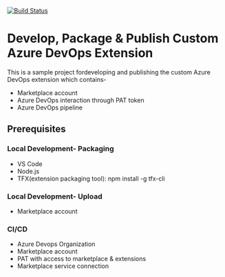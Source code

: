 [![Build Status](https://dev.azure.com/bahrinipun/demo-azuredevops-extension/_apis/build/status/build-package-publish-extension?branchName=main)](https://dev.azure.com/bahrinipun/demo-azuredevops-extension/_build/latest?definitionId=60&branchName=main)

# Develop, Package & Publish Custom Azure DevOps Extension
This is a sample project fordeveloping and publishing the custom Azure DevOps extension which contains-
- Marketplace account
- Azure DevOps interaction through PAT token
- Azure DevOps pipeline

## Prerequisites
### Local Development- Packaging
- VS Code
- Node.js 
- TFX(extension packaging tool): npm install -g tfx-cli

### Local Development- Upload
- Marketplace account

### CI/CD
- Azure Devops Organization
- Marketplace account
- PAT with access to marketplace & extensions
- Marketplace service connection
